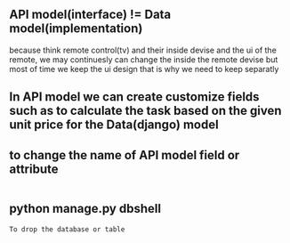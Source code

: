 ## API model(interface) != Data model(implementation)
because think remote control(tv) and their inside devise and the ui of the remote, we may continuesly can change the inside the remote devise but most of time we keep the ui design that is why we need to keep separatly
## In API model we can create customize fields such as to calculate the task based on the given unit price for the Data(django) model
## to change the name of API model field or attribute 
```sourc="name_of_Data_model_field_reference)
```

## python manage.py dbshell

 `To drop the database or table`